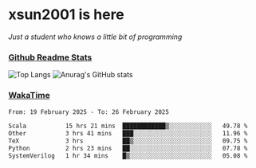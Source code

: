 # xsun2001 is here

*Just a student who knows a little bit of programming*

### [Github Readme Stats](https://github.com/anuraghazra/github-readme-stats)

![Top Langs](https://github-readme-stats.vercel.app/api/top-langs/?username=xsun2001&layout=compact&theme=radical) ![Anurag's GitHub stats](https://github-readme-stats.vercel.app/api?username=xsun2001&show_icons=true&theme=radical)

### [WakaTime](https://wakatime.com)

<!--START_SECTION:waka-->

```txt
From: 19 February 2025 - To: 26 February 2025

Scala           15 hrs 21 mins  ████████████▒░░░░░░░░░░░░   49.78 %
Other           3 hrs 41 mins   ███░░░░░░░░░░░░░░░░░░░░░░   11.96 %
TeX             3 hrs           ██▒░░░░░░░░░░░░░░░░░░░░░░   09.75 %
Python          2 hrs 23 mins   ██░░░░░░░░░░░░░░░░░░░░░░░   07.78 %
SystemVerilog   1 hr 34 mins    █▒░░░░░░░░░░░░░░░░░░░░░░░   05.08 %
```

<!--END_SECTION:waka-->
